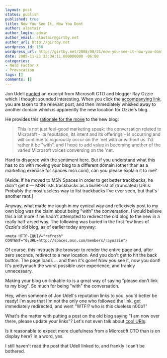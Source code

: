 ```yaml
---
layout: post
status: publish
published: true
title: Now You See It, Now You Dont
author: alastair
author_login: admin
author_email: alastair@girtby.net
author_url: http://girtby.net
wordpress_id: 156
wordpress_url: http://girtby.net/2008/08/21/now-you-see-it-now-you-dont
date: 2005-11-23 23:34:11.000000000 -06:00
categories:
- Nerd Factor X
- Provocation
tags: []
comments: []
---
```

Jon Udell [quoted](http://weblog.infoworld.com/udell/2005/11/22.html#a1343) an excerpt from Microsoft CTO and blogger Ray Ozzie which I thought sounded interesting. When you click the [accompanying link](http://www.ozzie.net/blog/2003/09/20.html#a109), you are taken to the relevant post, and then immediately whisked away to another domain which is apparently the new location for Ozzie's blog.

He provides this [rationale for the move](http://spaces.msn.com/members/rayozzie/Blog/cns!1pyct_cYtbBtOBPDVAumMEdw!147.entry) to the new blog:

> This is not just feel-good marketing speak: the conversation related to Microsoft - its reputation, its intent and its offerings - is occurring and will continue to vigorously occur on the 'net with or without us.  I'd rather it be "with", and I hope to add value in becoming another of the varied Microsoft voices conversing on the 'net.

Hard to disagree with the sentiment here. But if you understand what this has to do with moving your blog to a different domain (other than as a marketing exercise for spaces.msn.com), can you please explain it to me?

[Aside: If he moved to MSN Spaces in order to get better trackbacks, he didn't get it &mdash; MSN lists trackbacks as a bullet-list of (truncated) URLs. Probably the most useless way to list trackbacks I've ever seen, but that's another rant.]

Anyway, what made me laugh in my cynical way and reflexively post to my own blog was the claim about being "with" the conversation. I would believe this a lot more if he hadn't attempted to redirect the old blog to the new in a really half-arsed way. The following was buried in the first few lines of Ozzie's old blog, as of earlier today anyway:

    <meta HTTP-EQUIV="refresh" CONTENT="0;URL=http://spaces.msn.com/members/rayozzie">

Of course, this instructs the browser to render the entire page and, after zero seconds, redirect to a new location. And you don't get to hit the back button. The page loads ... and then it's gone! Now you see it, now you dont! It's prettymuch the worst possible user experience, and frankly unnecessary.

Making your blog un-linkable-to is a great way of saying "please don't link to my blog". So much for being "with" the conversation.

Hey, when someone of Jon Udell's reputation links to you, you'd better be ready! I'm sure that I'm not the only one who followed the link, got immediately redirected, and went "WTF!? who is this clueless n00b?"

What's the matter with putting a post on the old blog saying "I am now over there, please update your links"? Let's not even talk about [cool URIs](http://www.w3.org/Provider/Style/URI).

Is it reasonable to expect more cluefulness from a Microsoft CTO than is on display here? In a word, yes.

I still haven't read the post that Udell linked to, and frankly I can't be bothered.
